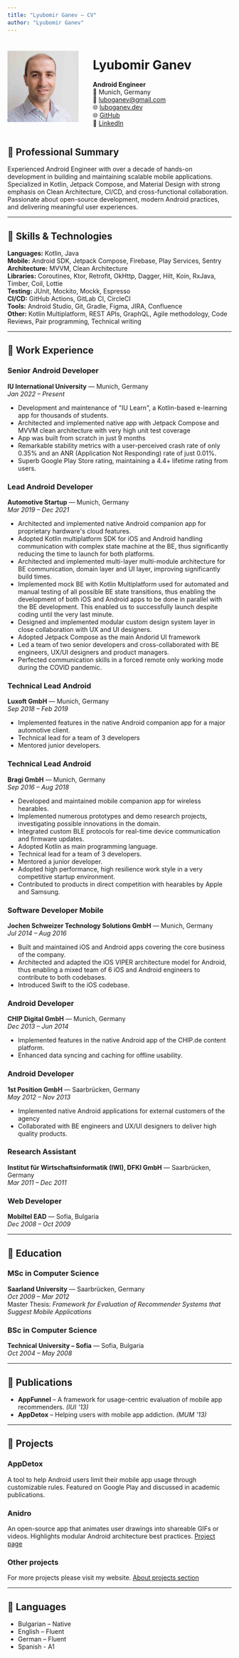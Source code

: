 ```yaml
---
title: "Lyubomir Ganev – CV"
author: "Lyubomir Ganev"
---
```


<div style="display: flex; align-items: center; gap: 2rem;">
  <img src="../../images/profile-pic-cv.jpg" alt="Lyubomir Ganev's profile picture" width="160" height="160"/>
  <div>
    <h1>Lyubomir Ganev</h1>
    <p>
        <strong>Android Engineer</strong><br>
        📍 Munich, Germany<br>
        📧 <a href="mailto:luboganev@gmail.com">luboganev@gmail.com</a><br>
        🌐 <a href="https://luboganev.dev">luboganev.dev</a><br>
        🌐 <a href="https://github.com/luboganev">GitHub</a><br>
        💼  <a href="https://www.linkedin.com/in/luboganev">LinkedIn</a>
    </p>
  </div>
</div>
<div style="clear: both;"/>

## 🔹 Professional Summary
Experienced Android Engineer with over a decade of hands-on development in building and maintaining scalable mobile applications. Specialized in Kotlin, Jetpack Compose, and Material Design with strong emphasis on Clean Architecture, CI/CD, and cross-functional collaboration. Passionate about open-source development, modern Android practices, and delivering meaningful user experiences.

---

## 🔹 Skills & Technologies
**Languages:** Kotlin, Java\
**Mobile:** Android SDK, Jetpack Compose, Firebase, Play Services, Sentry\
**Architecture:** MVVM, Clean Architecture\
**Libraries:** Coroutines, Ktor, Retrofit, OkHttp, Dagger, Hilt, Koin, RxJava, Timber, Coil, Lottie\
**Testing:** JUnit, Mockito, Mockk, Espresso\
**CI/CD:** GitHub Actions, GitLab CI, CircleCI\
**Tools:** Android Studio, Git, Gradle, Figma, JIRA, Confluence\
**Other:** Kotlin Multiplatform, REST APIs, GraphQL, Agile methodology, Code Reviews, Pair programming, Technical writing

---

## 🔹 Work Experience

### **Senior Android Developer**  
**IU International University** — Munich, Germany  
*Jan 2022 – Present*
- Development and maintenance of "IU Learn", a Kotlin-based e-learning app for thousands of students.
- Architected and implemented native app with Jetpack Compose and MVVM clean architecture with very high unit test coverage
- App was built from scratch in just 9 months
- Remarkable stability metrics with a user-perceived crash rate of only 0.35% and an ANR (Application Not Responding) rate of just 0.01%.
- Superb Google Play Store rating, maintaining a 4.4+ lifetime rating from users.

### **Lead Android Developer**  
**Automotive Startup** — Munich, Germany  
*Mar 2019 – Dec 2021*
- Architected and implemented native Android companion app for proprietary hardware's cloud features.
- Adopted Kotlin multiplatform SDK for iOS and Android handling communication with complex state machine at the BE, thus significantly reducing the time to launch for both platforms.
- Architected and implemented multi-layer multi-module architecture for BE communication, domain layer and UI layer, improving significantly build times.
- Implemented mock BE with Kotlin Multiplatform used for automated and manual testing of all possible BE state transitions, thus enabling the development of both iOS and Android apps to be done in parallel with the BE development. This enabled us to successfully launch despite coding until the very last minute.
- Designed and implemented modular custom design system layer in close collaboration with UX and UI designers.
- Adopted Jetpack Compose as the main Andorid UI framework
- Led a team of two senior developers and cross-collaborated with BE engineers, UX/UI designers and product managers.
- Perfected communication skills in a forced remote only working mode during the COVID pandemic.

### **Technical Lead Android**  
**Luxoft GmbH** — Munich, Germany  
*Sep 2018 – Feb 2019*
- Implemented features in the native Android companion app for a major automotive client.
- Technical lead for a team of 3 developers
- Mentored junior developers.

### **Technical Lead Android**  
**Bragi GmbH** — Munich, Germany  
*Sep 2016 – Aug 2018*
- Developed and maintained mobile companion app for wireless hearables.
- Implemented numerous prototypes and demo research projects, investigating possible innovations in the domain.
- Integrated custom BLE protocols for real-time device communication and firmware updates.
- Adopted Kotlin as main programming language.
- Technical lead for a team of 3 developers.
- Mentored a junior developer.
- Adopted high performance, high resilience work style in a very competitive startup environment.
- Contributed to products in direct competition with hearables by Apple and Samsung.

### **Software Developer Mobile**
**Jochen Schweizer Technology Solutions GmbH** — Munich, Germany  
*Jul 2014 – Aug 2016*
- Built and maintained iOS and Android apps covering the core business of the company.
- Architected and adapted the iOS VIPER architecture model for Android, thus enabling a mixed team of 6 iOS and Android engineers to contribute to both codebases.
- Introduced Swift to the iOS codebase.

### **Android Developer**  
**CHIP Digital GmbH** — Munich, Germany  
*Dec 2013 – Jun 2014*
- Implemented features in the native Android app of the CHIP.de content platform.
- Enhanced data syncing and caching for offline usability.

### **Android Developer**  
**1st Position GmbH** — Saarbrücken, Germany  
*May 2012 – Nov 2013*
- Implemented native Android applications for external customers of the agency
- Collaborated with BE engineers and UX/UI designers to deliver high quality products.

### **Research Assistant**  
**Institut für Wirtschaftsinformatik (IWI), DFKI GmbH** — Saarbrücken, Germany  
*Mar 2011 – Dec 2011*

### **Web Developer**  
**Mobiltel EAD** — Sofia, Bulgaria  
*Dec 2008 – Oct 2009*

---

## 🔹 Education

### MSc in Computer Science
**Saarland University** — Saarbrücken, Germany  
*Oct 2009 – Mar 2012*  
Master Thesis: *Framework for Evaluation of Recommender Systems that Suggest Mobile Applications*

### BSc in Computer Science  
**Technical University – Sofia** — Sofia, Bulgaria  
*Oct 2004 – May 2008*

---

## 🔹 Publications
- **AppFunnel** – A framework for usage-centric evaluation of mobile app recommenders. *(IUI '13)*
- **AppDetox** – Helping users with mobile app addiction. *(MUM '13)*

---

## 🔹 Projects

### AppDetox
A tool to help Android users limit their mobile app usage through customizable rules. Featured on Google Play and discussed in academic publications.

### Anidro
An open-source app that animates user drawings into shareable GIFs or videos. Highlights modular Android architecture best practices. [Project page](https://luboganev.dev/anidro/)

### Other projects
For more projects please visit my website. [About projects section](https://luboganev.dev/about/)

---

## 🔹 Languages
- Bulgarian – Native
- English – Fluent
- German – Fluent
- Spanish - A1